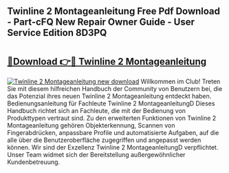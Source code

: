 ## Twinline 2 Montageanleitung Free Pdf Download - Part-cFQ New Repair Owner Guide - User Service Edition 8D3PQ

# <h2><a href="http://df7y8q.blite.top/?on=Twinline+2+Montageanleitung">🔗Download 👉🔴 Twinline 2 Montageanleitung</a></h2>

[![Twinline 2 Montageanleitung new download](https://i.imgur.com/lujVjoI.png)](http://df7y8q.blite.top/?on=Twinline+2+Montageanleitung)
Willkommen im Club! Treten Sie mit diesem hilfreichen Handbuch der Community von Benutzern bei, die das Potenzial ihres neuen Twinline 2 Montageanleitung entdeckt haben. Bedienungsanleitung für Fachleute Twinline 2 MontageanleitungD Dieses Handbuch richtet sich an Fachleute, die mit der Bedienung von Produkttypen vertraut sind. Zu den erweiterten Funktionen von Twinline 2 Montageanleitung gehören Objekterkennung, Scannen von Fingerabdrücken, anpassbare Profile und automatisierte Aufgaben, auf die alle über die Benutzeroberfläche zugegriffen und angepasst werden können. Wir sind der Exzellenz Twinline 2 MontageanleitungD verpflichtet. Unser Team widmet sich der Bereitstellung außergewöhnlicher Kundenbetreuung.
